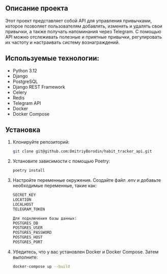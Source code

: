 ## Описание проекта
Этот проект представляет собой API для управления привычками, которое позволяет пользователям добавлять, изменять и удалять свои привычки, а также получать напоминания через Telegram. С помощью API можно отслеживать полезные и приятные привычки, регулировать их частоту и настраивать систему вознаграждений.

## Используемые технологии:
- Python 3.12
- Django
- PostgreSQL
- Django REST Framework
- Celery
- Redis
- Telegram API
- Docker
- Docker Compose

## Установка

1. Клонируйте репозиторий:
   ```bash
   git clone git@github.com:DmitriyBorodin/habit_tracker_api.git

2. Установите зависимости с помощью Poetry:
    ```bash
    poetry install

3. Настройте переменные окружения.
   Создайте файл .env и добавьте необходимые переменные, такие как:
   ```bash
   SECRET_KEY
   LOCATION
   LOCALHOST
   TELEGRAM_TOKEN
   
   Для подключения базы данных:
   POSTGRES_DB
   POSTGRES_USER
   POSTGRES_PASSWORD
   POSTGRES_HOST
   POSTGRES_PORT

4. Убедитесь, что у вас установлен Docker и Docker Compose.
   Затем выполните:
   ``` bash
   docker-compose up --build
